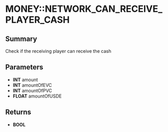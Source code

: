 # MONEY::NETWORK_CAN_RECEIVE_PLAYER_CASH

## Summary
Check if the receiving player can receive the cash

## Parameters
* **INT** amount
* **INT** amountOfEVC
* **INT** amountOfPVC
* **FLOAT** amountOfUSDE

## Returns
* **BOOL**